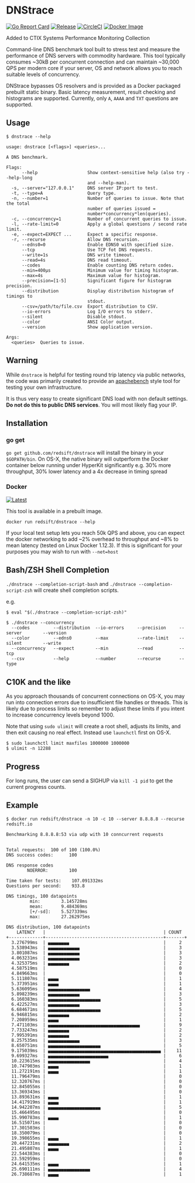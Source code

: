 # DNStrace

[![Go Report Card](https://goreportcard.com/badge/github.com/redsift/dnstrace)](https://goreportcard.com/report/github.com/redsift/dnstrace)
[![Release](https://img.shields.io/github/release/redsift/dnstrace/all.svg)](https://github.com/redsift/dnstrace/releases)
[![CircleCI](https://circleci.com/gh/redsift/dnstrace.svg?style=shield)](https://circleci.com/gh/redsift/dnstrace)
[![Docker Image](https://images.microbadger.com/badges/image/redsift/dnstrace.svg)](https://microbadger.com/images/redsift/dnstrace)

Added to CTIX Systems Performance Monitoring Collection

Command-line DNS benchmark tool built to stress test and measure the performance of DNS servers with commodity hardware.
This tool typically consumes ~30kB per concurrent connection and can maintain ~30,000 QPS per modern core if your server, OS and network allows you to reach suitable levels of concurrency.

DNStrace bypasses OS resolvers and is provided as a Docker packaged prebuilt static binary.
Basic latency measurement, result checking and histograms are supported.
Currently, only `A`, `AAAA` and `TXT` questions are supported.

## Usage

```
$ dnstrace --help

usage: dnstrace [<flags>] <queries>...

A DNS benchmark.

Flags:
      --help                   Show context-sensitive help (also try --help-long
                               and --help-man).
  -s, --server="127.0.0.1"     DNS server IP:port to test.
  -t, --type=A                 Query type.
  -n, --number=1               Number of queries to issue. Note that the total
                               number of queries issued =
                               number*concurrency*len(queries).
  -c, --concurrency=1          Number of concurrent queries to issue.
  -l, --rate-limit=0           Apply a global questions / second rate limit.
  -e, --expect=EXPECT ...      Expect a specific response.
  -r, --recurse                Allow DNS recursion.
      --edns0=0                Enable EDNS0 with specified size.
      --tcp                    Use TCP fot DNS requests.
      --write=1s               DNS write timeout.
      --read=4s                DNS read timeout.
      --codes                  Enable counting DNS return codes.
      --min=400µs              Minimum value for timing histogram.
      --max=4s                 Maximum value for histogram.
      --precision=[1-5]        Significant figure for histogram precision.
      --distribution           Display distribution histogram of timings to
                               stdout.
      --csv=/path/to/file.csv  Export distribution to CSV.
      --io-errors              Log I/O errors to stderr.
      --silent                 Disable stdout.
      --color                  ANSI Color output.
      --version                Show application version.

Args:
  <queries>  Queries to issue.
```

## Warning

While `dnstrace` is helpful for testing round trip latency via public networks,
the code was primarily created to provide an [apachebench](https://en.wikipedia.org/wiki/ApacheBench)
style tool for testing your own infrastructure.

It is thus very easy to create significant DNS load with non default settings.
**Do not do this to public DNS services**. You will most likely flag your IP.

## Installation

### go get

`go get github.com/redsift/dnstrace` will install the binary in your `$GOPATH/bin`.
On OS-X, the native binary will outperform the Docker container below running under HyperKit significantly e.g. 30% more throughput, 30% lower latency and a 4x decrease in timing spread

### Docker

[![Latest](https://images.microbadger.com/badges/version/redsift/dnstrace.svg)](https://microbadger.com/images/redsift/dnstrace)

This tool is available in a prebuilt image.

`docker run redsift/dnstrace --help`

If your local test setup lets you reach 50k QPS and above, you can expect the docker networking to add ~2% overhead to throughput and ~8% to mean latency (tested on Linux Docker 1.12.3).
If this is significant for your purposes you may wish to run with `--net=host`

## Bash/ZSH Shell Completion

`./dnstrace --completion-script-bash` and `./dnstrace --completion-script-zsh` will create shell completion scripts.

e.g.
```
$ eval "$(./dnstrace --completion-script-zsh)"

$ ./dnstrace --concurrency
  --codes         --distribution  --io-errors     --precision     --server        --version
  --color         --edns0         --max           --rate-limit    --silent        --write
  --concurrency   --expect        --min           --read          --tcp
  --csv           --help          --number        --recurse       --type

```

## C10K and the like

As you approach thousands of concurrent connections on OS-X, you may run into connection errors due to insufficient file handles or threads. This is likely due to process limits so remember to adjust these limits if you intent to increase concurrency levels beyond 1000.

Note that using `sudo ulimit` will create a root shell, adjusts its limits, and then exit causing no real effect. Instead use `launchctl` first on OS-X.

```
$ sudo launchctl limit maxfiles 1000000 1000000
$ ulimit -n 12288
```

## Progress

For long runs, the user can send a SIGHUP via `kill -1 pid` to get the current progress counts.

## Example

```
$ docker run redsift/dnstrace -n 10 -c 10 --server 8.8.8.8 --recurse redsift.io

Benchmarking 8.8.8.8:53 via udp with 10 conncurrent requests


Total requests:	 100 of 100 (100.0%)
DNS success codes:     	100

DNS response codes
       	NOERROR:       	100

Time taken for tests:  	 107.091332ms
Questions per second:  	 933.8

DNS timings, 100 datapoints
       	 min:  		 3.145728ms
       	 mean: 		 9.484369ms
       	 [+/-sd]:    5.527339ms
       	 max:  		 27.262975ms

DNS distribution, 100 datapoints
    LATENCY   |                                             | COUNT
+-------------+---------------------------------------------+-------+
  3.276799ms  | ▄▄▄▄▄▄▄▄                                    |     2
  3.538943ms  | ▄▄▄▄▄▄▄▄▄▄▄▄                                |     3
  3.801087ms  | ▄▄▄▄▄▄▄▄▄▄▄▄                                |     3
  4.063231ms  | ▄▄▄▄▄▄▄▄▄▄▄▄                                |     3
  4.325375ms  | ▄▄▄▄▄▄▄▄                                    |     2
  4.587519ms  |                                             |     0
  4.849663ms  |                                             |     0
  5.111807ms  | ▄▄▄▄                                        |     1
  5.373951ms  | ▄▄▄▄                                        |     1
  5.636095ms  | ▄▄▄▄▄▄▄▄▄▄▄▄▄▄▄▄                            |     4
  5.898239ms  | ▄▄▄▄▄▄▄▄▄▄▄▄                                |     3
  6.160383ms  | ▄▄▄▄▄▄▄▄▄▄▄▄▄▄▄▄▄▄▄▄                        |     5
  6.422527ms  | ▄▄▄▄▄▄▄▄▄▄▄▄                                |     3
  6.684671ms  | ▄▄▄▄▄▄▄▄▄▄▄▄▄▄▄▄▄▄▄▄                        |     5
  6.946815ms  | ▄▄▄▄▄▄▄▄                                    |     2
  7.208959ms  | ▄▄▄▄                                        |     1
  7.471103ms  | ▄▄▄▄▄▄▄▄▄▄▄▄▄▄▄▄▄▄▄▄▄▄▄▄▄▄▄▄▄▄▄▄▄▄▄         |     9
  7.733247ms  | ▄▄▄▄▄▄▄▄                                    |     2
  7.995391ms  | ▄▄▄▄▄▄▄▄                                    |     2
  8.257535ms  | ▄▄▄▄▄▄▄▄▄▄▄▄                                |     3
  8.650751ms  | ▄▄▄▄▄▄▄▄▄▄▄▄▄▄▄▄▄▄▄▄                        |     5
  9.175039ms  | ▄▄▄▄▄▄▄▄▄▄▄▄▄▄▄▄▄▄▄▄▄▄▄▄▄▄▄▄▄▄▄▄▄▄▄▄▄▄▄▄▄▄▄ |    11
  9.699327ms  | ▄▄▄▄▄▄▄▄▄▄▄▄▄▄▄▄▄▄▄▄▄▄▄                     |     6
  10.223615ms | ▄▄▄▄▄▄▄▄▄▄▄▄▄▄▄▄                            |     4
  10.747903ms | ▄▄▄▄                                        |     1
  11.272191ms | ▄▄▄▄                                        |     1
  11.796479ms |                                             |     0
  12.320767ms |                                             |     0
  12.845055ms |                                             |     0
  13.369343ms |                                             |     0
  13.893631ms | ▄▄▄▄                                        |     1
  14.417919ms | ▄▄▄▄                                        |     1
  14.942207ms | ▄▄▄▄▄▄▄▄▄▄▄▄▄▄▄▄▄▄▄▄                        |     5
  15.466495ms |                                             |     0
  15.990783ms | ▄▄▄▄                                        |     1
  16.515071ms |                                             |     0
  17.301503ms |                                             |     0
  18.350079ms |                                             |     0
  19.398655ms | ▄▄▄▄                                        |     1
  20.447231ms | ▄▄▄▄▄▄▄▄                                    |     2
  21.495807ms | ▄▄▄▄                                        |     1
  22.544383ms |                                             |     0
  23.592959ms |                                             |     0
  24.641535ms | ▄▄▄▄                                        |     1
  25.690111ms | ▄▄▄▄▄▄▄▄▄▄▄▄▄▄▄▄                            |     4
  26.738687ms | ▄▄▄▄                                        |     1
```
